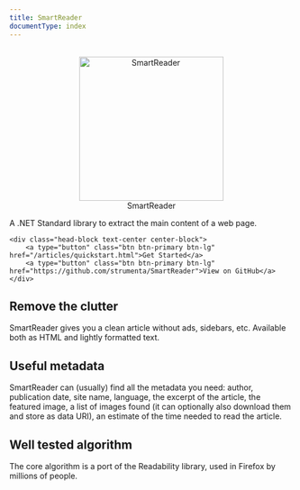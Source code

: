 ```yaml
---
title: SmartReader
documentType: index
---
```

<div class="jumbotron">
	<div class="h1 closer-top" align="center">
		<br>
		<img src="/images/logo.png" width="256" alt="SmartReader">
		<br>
		SmartReader
		<br>
	</div>
	<div class="head-block text-center center-block">
		<p class="h4 text-center">A .NET Standard library to extract the main content of a web page.</p>
	</div>
	
	<div class="head-block text-center center-block">
		<a type="button" class="btn btn-primary btn-lg" href="/articles/quickstart.html">Get Started</a>
		<a type="button" class="btn btn-primary btn-lg" href="https://github.com/strumenta/SmartReader">View on GitHub</a>
	</div>
</div>
<div class="feature-section">
  <div class="container">
    <div class="row">
      <div class="col-md-8 col-md-offset-2 text-center">        
        <section>
          <h2>Remove the clutter</h2>
          <p class="lead">SmartReader gives you a clean article without ads, sidebars, etc. Available both as HTML and lightly formatted text.</p>
        </section>
      </div>
    </div>
  </div>
</div>
<div class="feature-section-alternate">
  <div class="container">
    <div class="row">
      <div class="col-md-8 col-md-offset-2 text-center">        
        <section>
          <h2>Useful metadata</h2>
          <p class="lead">SmartReader can (usually) find all the metadata you need: author, publication date, site name, language, the excerpt of the article, the featured image, a list of images found (it can optionally also download them and store as data URI), an estimate of the time needed to read the article.</p>
        </section>
      </div>
    </div>
  </div>
</div>
<div class="last-block">
  <div class="container">
    <div class="row">
      <div class="col-md-8 col-md-offset-2 text-center">        
        <section>
          <h2>Well tested algorithm</h2>
          <p class="lead">The core algorithm is a port of the Readability library, used in Firefox by millions of people.</p>
        </section>
      </div>
    </div>
  </div>
</div>